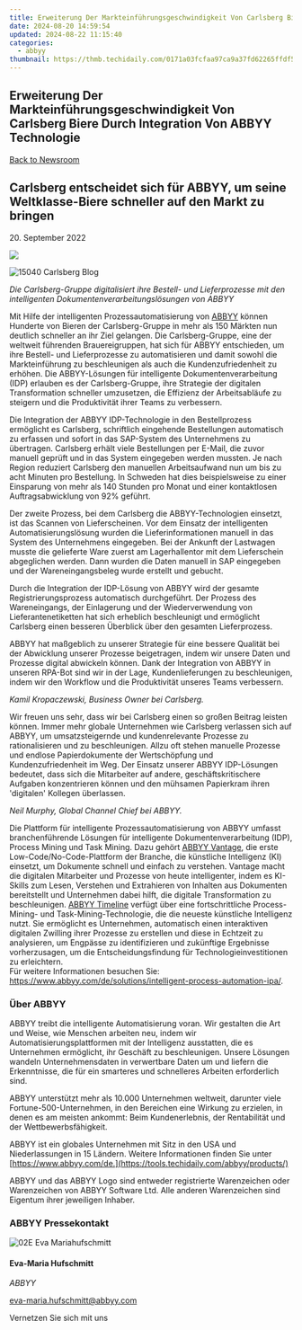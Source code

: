 ```yaml
---
title: Erweiterung Der Markteinführungsgeschwindigkeit Von Carlsberg Biere Durch Integration Von ABBYY Technologie
date: 2024-08-20 14:59:54
updated: 2024-08-22 11:15:40
categories:
  - abbyy
thumbnail: https://thmb.techidaily.com/0171a03fcfaa97ca9a37fd62265ffdf540832c9ac080e870fc5542fba83032d5.jpg
---
```


## Erweiterung Der Markteinführungsgeschwindigkeit Von Carlsberg Biere Durch Integration Von ABBYY Technologie

[Back to Newsroom](https://tools.techidaily.com/abbyy/products/)

## Carlsberg entscheidet sich für ABBYY, um seine Weltklasse-Biere schneller auf den Markt zu bringen

20\. September 2022

![](https://content.abbyy.com/-/media/project/abbyy/abbyy/branchtemplates/shutterstock_1272462163_1296-x-729.jpg?h=729&iar=0&w=1296)

![15040 Carlsberg Blog](https://static1.abbyy.com/abbyycommedia/35962/15040_carlsberg_blog.png) 

_Die Carlsberg-Gruppe digitalisiert ihre Bestell- und Lieferprozesse mit den intelligenten Dokumentenverarbeitungslösungen von ABBYY_

Mit Hilfe der intelligenten Prozessautomatisierung von [ABBYY](https://tools.techidaily.com/abbyy/products/) können Hunderte von Bieren der Carlsberg-Gruppe in mehr als 150 Märkten nun deutlich schneller an ihr Ziel gelangen. Die Carlsberg-Gruppe, eine der weltweit führenden Brauereigruppen, hat sich für ABBYY entschieden, um ihre Bestell- und Lieferprozesse zu automatisieren und damit sowohl die Markteinführung zu beschleunigen als auch die Kundenzufriedenheit zu erhöhen. Die ABBYY-Lösungen für intelligente Dokumentenverarbeitung (IDP) erlauben es der Carlsberg-Gruppe, ihre Strategie der digitalen Transformation schneller umzusetzen, die Effizienz der Arbeitsabläufe zu steigern und die Produktivität ihrer Teams zu verbessern.

Die Integration der ABBYY IDP-Technologie in den Bestellprozess ermöglicht es Carlsberg, schriftlich eingehende Bestellungen automatisch zu erfassen und sofort in das SAP-System des Unternehmens zu übertragen. Carlsberg erhält viele Bestellungen per E-Mail, die zuvor manuell geprüft und in das System eingegeben werden mussten. Je nach Region reduziert Carlsberg den manuellen Arbeitsaufwand nun um bis zu acht Minuten pro Bestellung. In Schweden hat dies beispielsweise zu einer Einsparung von mehr als 140 Stunden pro Monat und einer kontaktlosen Auftragsabwicklung von 92% geführt.

Der zweite Prozess, bei dem Carlsberg die ABBYY-Technologien einsetzt, ist das Scannen von Lieferscheinen. Vor dem Einsatz der intelligenten Automatisierungslösung wurden die Lieferinformationen manuell in das System des Unternehmens eingegeben. Bei der Ankunft der Lastwagen musste die gelieferte Ware zuerst am Lagerhallentor mit dem Lieferschein abgeglichen werden. Dann wurden die Daten manuell in SAP eingegeben und der Wareneingangsbeleg wurde erstellt und gebucht.

Durch die Integration der IDP-Lösung von ABBYY wird der gesamte Registrierungsprozess automatisch durchgeführt. Der Prozess des Wareneingangs, der Einlagerung und der Wiederverwendung von Lieferantenetiketten hat sich erheblich beschleunigt und ermöglicht Carlsberg einen besseren Überblick über den gesamten Lieferprozess.

ABBYY hat maßgeblich zu unserer Strategie für eine bessere Qualität bei der Abwicklung unserer Prozesse beigetragen, indem wir unsere Daten und Prozesse digital abwickeln können. Dank der Integration von ABBYY in unseren RPA-Bot sind wir in der Lage, Kundenlieferungen zu beschleunigen, indem wir den Workflow und die Produktivität unseres Teams verbessern.

_Kamil Kropaczewski, Business Owner bei Carlsberg._

Wir freuen uns sehr, dass wir bei Carlsberg einen so großen Beitrag leisten können. Immer mehr globale Unternehmen wie Carlsberg verlassen sich auf ABBYY, um umsatzsteigernde und kundenrelevante Prozesse zu rationalisieren und zu beschleunigen. Allzu oft stehen manuelle Prozesse und endlose Papierdokumente der Wertschöpfung und Kundenzufriedenheit im Weg. Der Einsatz unserer ABBYY IDP-Lösungen bedeutet, dass sich die Mitarbeiter auf andere, geschäftskritischere Aufgaben konzentrieren können und den mühsamen Papierkram ihren 'digitalen' Kollegen überlassen.

_Neil Murphy, Global Channel Chief bei ABBYY._

Die Plattform für intelligente Prozessautomatisierung von ABBYY umfasst branchenführende Lösungen für intelligente Dokumentenverarbeitung (IDP), Process Mining und Task Mining. Dazu gehört [ABBYY Vantage](https://tools.techidaily.com/abbyy/products/), die erste Low-Code/No-Code-Plattform der Branche, die künstliche Intelligenz (KI) einsetzt, um Dokumente schnell und einfach zu verstehen. Vantage macht die digitalen Mitarbeiter und Prozesse von heute intelligenter, indem es KI-Skills zum Lesen, Verstehen und Extrahieren von Inhalten aus Dokumenten bereitstellt und Unternehmen dabei hilft, die digitale Transformation zu beschleunigen. [ABBYY Timeline](https://tools.techidaily.com/abbyy/products/) verfügt über eine fortschrittliche Process-Mining- und Task-Mining-Technologie, die die neueste künstliche Intelligenz nutzt. Sie ermöglicht es Unternehmen, automatisch einen interaktiven digitalen Zwilling ihrer Prozesse zu erstellen und diese in Echtzeit zu analysieren, um Engpässe zu identifizieren und zukünftige Ergebnisse vorherzusagen, um die Entscheidungsfindung für Technologieinvestitionen zu erleichtern.  
Für weitere Informationen besuchen Sie: <https://www.abbyy.com/de/solutions/intelligent-process-automation-ipa/>.

### Über ABBYY

ABBYY treibt die intelligente Automatisierung voran. Wir gestalten die Art und Weise, wie Menschen arbeiten neu, indem wir Automatisierungsplattformen mit der Intelligenz ausstatten, die es Unternehmen ermöglicht, ihr Geschäft zu beschleunigen. Unsere Lösungen wandeln Unternehmensdaten in verwertbare Daten um und liefern die Erkenntnisse, die für ein smarteres und schnelleres Arbeiten erforderlich sind.

ABBYY unterstützt mehr als 10.000 Unternehmen weltweit, darunter viele Fortune-500-Unternehmen, in den Bereichen eine Wirkung zu erzielen, in denen es am meisten ankommt: Beim Kundenerlebnis, der Rentabilität und der Wettbewerbsfähigkeit.

ABBYY ist ein globales Unternehmen mit Sitz in den USA und Niederlassungen in 15 Ländern. Weitere Informationen finden Sie unter [https://www.abbyy.com/de.](https://tools.techidaily.com/abbyy/products/)

ABBYY und das ABBYY Logo sind entweder registrierte Warenzeichen oder Warenzeichen von ABBYY Software Ltd. Alle anderen Warenzeichen sind Eigentum ihrer jeweiligen Inhaber. 

### ABBYY Pressekontakt

![02E Eva Mariahufschmitt](https://static4.abbyy.com/abbyycommedia/23663/02e-eva-mariahufschmitt.png)

#### Eva-Maria Hufschmitt

_ABBYY_

[eva-maria.hufschmitt@abbyy.com](https://tools.techidaily.com/abbyy/products/) 

Vernetzen Sie sich mit uns

<ins class="adsbygoogle"
     style="display:block"
     data-ad-format="autorelaxed"
     data-ad-client="ca-pub-7571918770474297"
     data-ad-slot="1223367746"></ins>



<ins class="adsbygoogle"
     style="display:block"
     data-ad-client="ca-pub-7571918770474297"
     data-ad-slot="8358498916"
     data-ad-format="auto"
     data-full-width-responsive="true"></ins>
